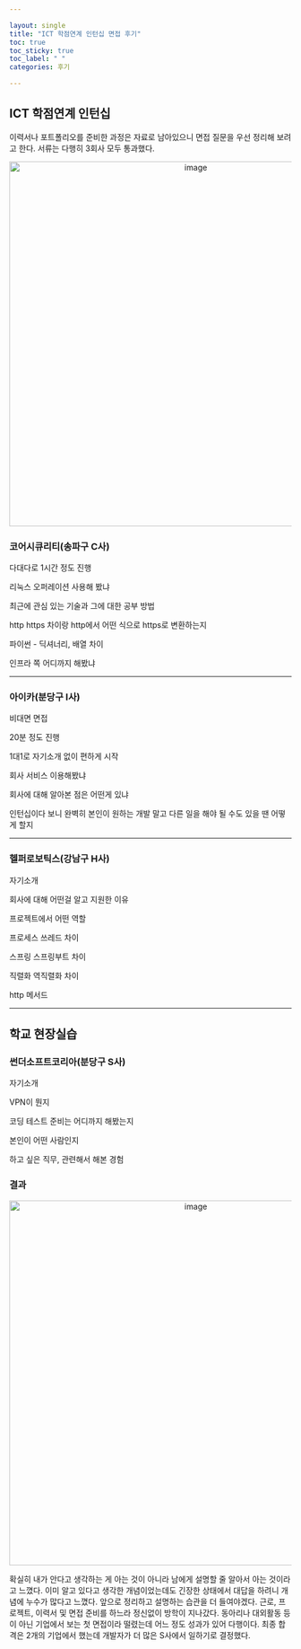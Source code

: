```yaml
---

layout: single
title: "ICT 학점연계 인턴십 면접 후기"
toc: true
toc_sticky: true
toc_label: " "
categories: 후기

---
```


## ICT 학점연계 인턴십

이력서나 포트폴리오를 준비한 과정은 자료로 남아있으니 면접 질문을 우선 정리해 보려고 한다.
서류는 다행히 3회사 모두 통과했다.

<center><img width="650" alt="image" src="https://github.com/why-only-english/why-only-english/assets/114092152/9a510e0b-203a-4b2c-a37f-2cedaf3ef862"></center>


### 코어시큐리티(송파구 C사)

다대다로 1시간 정도 진행

리눅스 오퍼레이션 사용해 봤냐

최근에 관심 있는 기술과 그에 대한 공부 방법

http https 차이랑 http에서 어떤 식으로 https로 변환하는지

파이썬 - 딕셔너리, 배열 차이

인프라 쪽 어디까지 해봤냐

---

### 아이카(분당구 I사)

비대면 면접

20분 정도 진행

1대1로 자기소개 없이 편하게 시작

회사 서비스 이용해봤냐 

회사에 대해 알아본 점은 어떤게 있냐

인턴십이다 보니 완벽히 본인이 원하는 개발 말고 다른 일을 해야 될 수도 있을 땐 어떻게 할지

---

### 헬퍼로보틱스(강남구 H사)

자기소개

회사에 대해 어떤걸 알고 지원한 이유

프로젝트에서 어떤 역할

프로세스 쓰레드 차이

스프링 스프링부트 차이

직렬화 역직렬화 차이

http 메서드

---

## 학교 현장실습

### 썬더소프트코리아(분당구 S사)

자기소개

VPN이 뭔지

코딩 테스트 준비는 어디까지 해봤는지

본인이 어떤 사람인지

하고 싶은 직무, 관련해서 해본 경험

### 결과

<center><img width="650" alt="image" src="https://github.com/why-only-english/why-only-english/assets/114092152/6b4ed1bc-33fc-4d1a-8db4-117c67f4bb40"></center>


확실히 내가 안다고 생각하는 게 아는 것이 아니라 남에게 설명할 줄 알아서 아는 것이라고 느꼈다. 이미 알고 있다고 생각한 개념이었는데도 긴장한 상태에서 대답을 하려니 개념에 누수가 많다고 느꼈다. 앞으로 정리하고 설명하는 습관을 더 들여야겠다. 근로, 프로젝트, 이력서 및 면접 준비를 하느라 정신없이 방학이 지나갔다. 동아리나 대외활동 등이 아닌 기업에서 보는 첫 면접이라 떨렸는데 어느 정도 성과가 있어 다행이다. 최종 합격은 2개의 기업에서 했는데 개발자가 더 많은 S사에서 일하기로 결정했다.